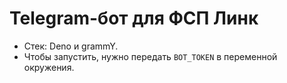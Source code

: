 # Telegram-бот для ФСП Линк

- Стек: Deno и grammY.
- Чтобы запустить, нужно передать `BOT_TOKEN` в переменной окружения.
